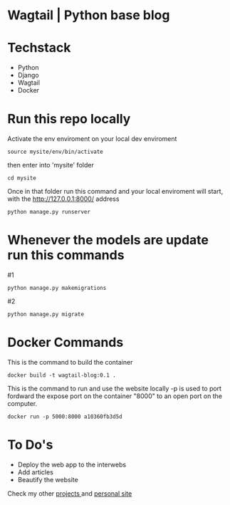# Wagtail | Python base blog

# Techstack
* Python
* Django
* Wagtail
* Docker

# Run this repo locally

Activate the env enviroment on your local dev enviroment

```
source mysite/env/bin/activate
```

then enter into 'mysite' folder

```
cd mysite 
```

Once in that folder run this command and your local enviroment will start, with the http://127.0.0.1:8000/ address


```
python manage.py runserver
```

# Whenever the models are update run this commands
#1
```
python manage.py makemigrations
```
#2
```
python manage.py migrate
```

# Docker Commands

This is the command to build the container
```
docker build -t wagtail-blog:0.1 . 
```

This is the command to run and use the website locally
-p is used to port fordward the expose port on the container "8000" to an open port on the computer.
```
docker run -p 5000:8000 a10360fb3d5d   
```

# To Do's
* Deploy the web app to the interwebs
* Add articles
* Beautify the website

Check my other <a href="github.com/lertsoft"> projects </a> and <a href="https://ronnycoste.com"> personal site  </a>